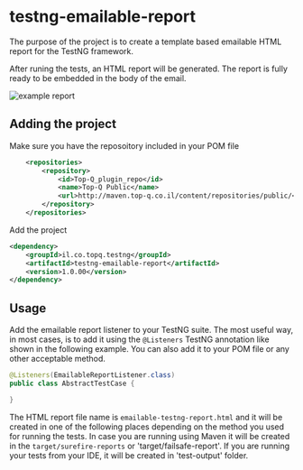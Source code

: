 # testng-emailable-report
The purpose of the project is to create a template based emailable HTML report for the TestNG framework. 

After runing the tests, an HTML report will be generated. The report is fully ready to be embedded in the body of the email.

![example report](https://raw.githubusercontent.com/wiki/Top-Q/testng-emailable-report/report.png)

## Adding the project

Make sure you have the reposoitory included in your POM file
```xml
	<repositories>
		<repository>
			<id>Top-Q_plugin_repo</id>
			<name>Top-Q Public</name>
			<url>http://maven.top-q.co.il/content/repositories/public/</url>
		</repository>
	</repositories>
```

Add the project

```XML
<dependency>
	<groupId>il.co.topq.testng</groupId>
	<artifactId>testng-emailable-report</artifactId>
	<version>1.0.00</version>
</dependency>
```

## Usage
Add the emailable report listener to your TestNG suite. The most useful way, in most cases, is to add it using the `@Listeners` 
TestNG annotation like shown in the following example. You can also add it to your POM file or any other acceptable method.

```Java
@Listeners(EmailableReportListener.class)
public class AbstractTestCase {

}

```

The HTML report file name is `emailable-testng-report.html` and it will be created in one of the following places depending on the method you used for running the tests. 
In case you are running using Maven it will be created in the `target/surefire-reports` or 'target/failsafe-report'.
If you are running your tests from your IDE, it will be created in 'test-output' folder.



